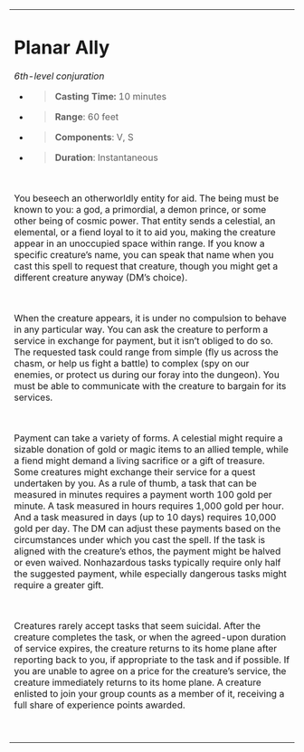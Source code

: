 <table><tbody><tr class="odd"><td><h1 id="planar-ally"><strong>Planar Ally</strong></h1><p><em>6th-level conjuration</em></p><ul><li><blockquote><p><strong>Casting Time:</strong> 10 minutes</p></blockquote></li><li><blockquote><p><strong>Range</strong>: 60 feet</p></blockquote></li><li><blockquote><p><strong>Components</strong>: V, S</p></blockquote></li><li><blockquote><p><strong>Duration</strong>: Instantaneous</p></blockquote></li></ul><p> </p><p>You beseech an otherworldly entity for aid. The being must be known to you: a god, a primordial, a demon prince, or some other being of cosmic power. That entity sends a celestial, an elemental, or a fiend loyal to it to aid you, making the creature appear in an unoccupied space within range. If you know a specific creature’s name, you can speak that name when you cast this spell to request that creature, though you might get a different creature anyway (DM’s choice).</p><p> </p><p>When the creature appears, it is under no compulsion to behave in any particular way. You can ask the creature to perform a service in exchange for payment, but it isn’t obliged to do so. The requested task could range from simple (fly us across the chasm, or help us fight a battle) to complex (spy on our enemies, or protect us during our foray into the dungeon). You must be able to communicate with the creature to bargain for its services.</p><p> </p><p>Payment can take a variety of forms. A celestial might require a sizable donation of gold or magic items to an allied temple, while a fiend might demand a living sacrifice or a gift of treasure. Some creatures might exchange their service for a quest undertaken by you. As a rule of thumb, a task that can be measured in minutes requires a payment worth 100 gold per minute. A task measured in hours requires 1,000 gold per hour. And a task measured in days (up to 10 days) requires 10,000 gold per day. The DM can adjust these payments based on the circumstances under which you cast the spell. If the task is aligned with the creature’s ethos, the payment might be halved or even waived. Nonhazardous tasks typically require only half the suggested payment, while especially dangerous tasks might require a greater gift.</p><p> </p><p>Creatures rarely accept tasks that seem suicidal. After the creature completes the task, or when the agreed-upon duration of service expires, the creature returns to its home plane after reporting back to you, if appropriate to the task and if possible. If you are unable to agree on a price for the creature’s service, the creature immediately returns to its home plane. A creature enlisted to join your group counts as a member of it, receiving a full share of experience points awarded.</p><p> </p></td></tr></tbody></table>